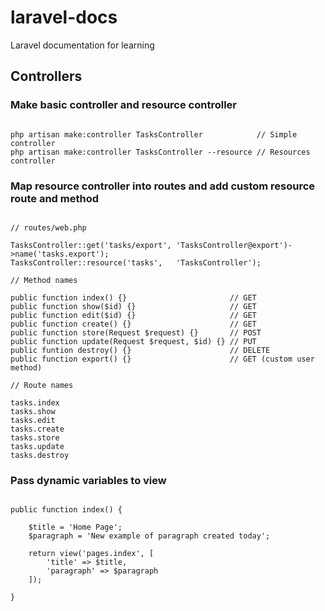 # laravel-docs
Laravel documentation for learning  
  
  
## Controllers  
  
  
### Make basic controller and resource controller  
  
```

php artisan make:controller TasksController            // Simple controller 
php artisan make:controller TasksController --resource // Resources controller

```  
  
  
### Map resource controller into routes and add custom resource route and method 
  
```

// routes/web.php  

TasksController::get('tasks/export', 'TasksController@export')->name('tasks.export');
TasksController::resource('tasks',   'TasksController');

// Method names

public function index() {}                       // GET
public function show($id) {}                     // GET
public function edit($id) {}                     // GET
public function create() {}                      // GET
public function store(Request $request) {}       // POST
public function update(Request $request, $id) {} // PUT
public funtion destroy() {}                      // DELETE
public function export() {}                      // GET (custom user method)  

// Route names  

tasks.index
tasks.show
tasks.edit
tasks.create
tasks.store 
tasks.update 
tasks.destroy

```  
  
  
### Pass dynamic variables to view  
  
```

public function index() {

    $title = 'Home Page';
    $paragraph = 'New example of paragraph created today';
    
    return view('pages.index', [
        'title' => $title,
        'paragraph' => $paragraph
    ]);

}

```

